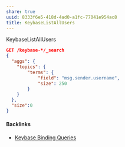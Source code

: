 ```yaml
---
share: true
uuid: 8333f6e5-418d-4ad0-a1fc-77041e954ac8
title: KeybaseListAllUsers
---
```

KeybaseListAllUsers

``` json
GET /keybase-*/_search
{ 
  "aggs": {
    "topics": {
        "terms": {
            "field": "msg.sender.username",
            "size": 250
        }
    }
  },
  "size":0
}
```


#### Backlinks

* [Keybase Binding Queries](/da8ee43f-5075-4547-a583-65a941185d4a)
